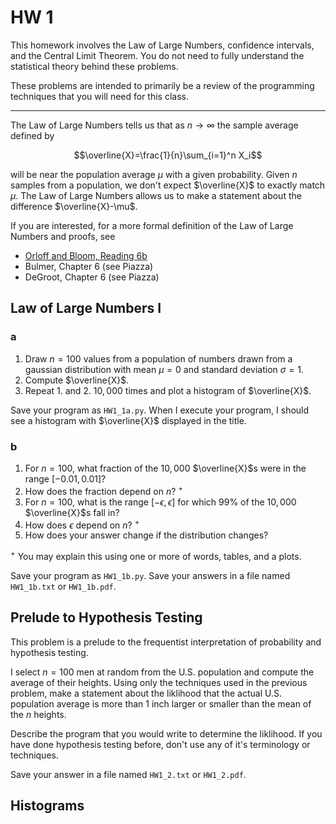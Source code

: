 # HW 1

This homework involves the Law of Large Numbers, confidence intervals, and the Central Limit Theorem. You do not need to fully understand the statistical theory behind these problems. 

These problems are intended to primarily be a review of the programming techniques that you will need for this class.

----

The Law of Large Numbers tells us that as $n\rightarrow \infty$ the sample average defined by

$$\overline{X}=\frac{1}{n}\sum_{i=1}^n X_i$$

will be near the population average $\mu$ with a given probability. Given $n$ samples from a population, we don't expect $\overline{X}$ to exactly match $\mu$. The Law of Large Numbers allows us to make a statement about the difference $\overline{X}-\mu$.

If you are interested, for a more formal definition of the Law of Large Numbers and proofs, see
* [Orloff and Bloom, Reading 6b](https://ocw.mit.edu/courses/mathematics/18-05-introduction-to-probability-and-statistics-spring-2014/readings/MIT18_05S14_Reading6b.pdf)
* Bulmer, Chapter 6 (see Piazza)
* DeGroot, Chapter 6 (see Piazza)

## Law of Large Numbers I

### a

1. Draw $n=100$ values from a population of numbers drawn from a gaussian distribution with mean $\mu=0$ and standard deviation $\sigma=1$.
2. Compute $\overline{X}$.
3. Repeat 1. and 2. $10,000$ times and plot a histogram of $\overline{X}$.

Save your program as `HW1_1a.py`. When I execute your program, I should see a histogram with $\overline{X}$ displayed in the title.

### b

1. For $n=100$, what fraction of the $10,000$ $\overline{X}$s were in the range $[-0.01, 0.01]$?
2. How does the fraction depend on $n$? <sup>+</sup>
3. For $n=100$, what is the range $[-\epsilon,\epsilon]$ for which $99$% of the $10,000$ $\overline{X}$s fall in?
4. How does $\epsilon$ depend on $n$? <sup>+</sup>
5. How does your answer change if the distribution changes?

<sup>+</sup> You may explain this using one or more of words, tables, and a plots.

Save your program as `HW1_1b.py`. Save your answers in a file named `HW1_1b.txt` or `HW1_1b.pdf`.

## Prelude to Hypothesis Testing

This problem is a prelude to the frequentist interpretation of probability and hypothesis testing.

I select $n=100$ men at random from the U.S. population and compute the average of their heights. Using only the techniques used in the previous problem, make a statement about the liklihood that the actual U.S. population average is more than 1 inch larger or smaller than the mean of the $n$ heights.

Describe the program that you would write to determine the liklihood. If you have done hypothesis testing before, don't use any of it's terminology or techniques.

Save your answer in a file named `HW1_2.txt` or `HW1_2.pdf`.

## Histograms



